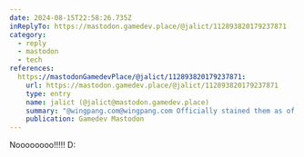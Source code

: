 ```yaml
---
date: 2024-08-15T22:58:26.735Z
inReplyTo: https://mastodon.gamedev.place/@jalict/112893820179237871
category:
  - reply
  - mastodon
  - tech
references:
  https://mastodonGamedevPlace/@jalict/112893820179237871:
    url: https://mastodon.gamedev.place/@jalict/112893820179237871
    type: entry
    name: jalict (@jalict@mastodon.gamedev.place)
    summary: "@wingpang.com@wingpang.com Officially stained them as of yesterday and can't get rid of it at least with basic wet cloth..."
    publication: Gamedev Mastodon
---
```


Noooooooo!!!!! D:
